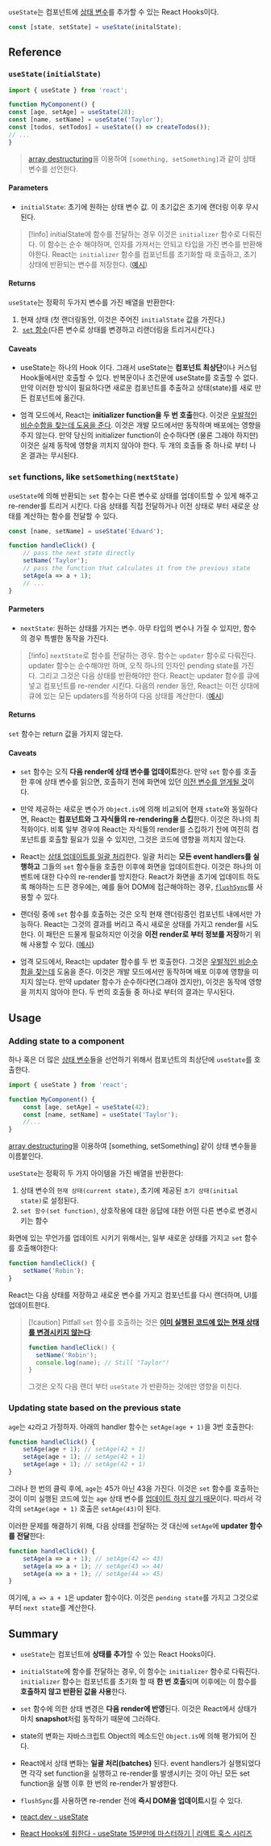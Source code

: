 `useState`는 컴포넌트에 [상태 변수](https://react.dev/learn/state-a-components-memory)를 추가할 수 있는 React Hooks이다.

```jsx
const [state, setState] = useState(initalState);
```

## Reference

### `useState(initialState)`

```jsx
import { useState } from 'react';  

function MyComponent() {  
const [age, setAge] = useState(28);  
const [name, setName] = useState('Taylor');  
const [todos, setTodos] = useState(() => createTodos());  
// ...
}
```

> [array destructuring](https://javascript.info/destructuring-assignment)을 이용하여 `[something, setSomething]`과 같이 상태 변수를 선언한다.

#### Parameters
- `initialState`:  초기에 원하는 상태 변수 값. 이 초기값은 초기에 랜더링 이후 무시된다.

> [!info] initialState에 함수를 전달하는 경우
> 이것은 `initializer` 함수로 다뤄진다. 이 함수는 순수 해야하며, 인자를 가져서는 안되고 타입을 가진 변수를 반환해야한다. React는 `initializer` 함수를 컴포넌트를 초기화할 때 호출하고, 초기 상태에 반환되는 변수를 저장한다. ([예시](https://react.dev/reference/react/useState#avoiding-recreating-the-initial-state))

#### Returns
`useState`는 정확히 두가지 변수를 가진 배열을 반환한다:

1. 현재 상태 (첫 랜더링동안, 이것은 주어진 `initialState` 값을 가진다.)
2.  [`set` 함수](https://react.dev/reference/react/useState#setstate)(다른 변수로 상태를 변경하고 리랜더링을 트리거시킨다.)

#### Caveats
- useState는 하나의 Hook 이다. 그래서 useState는 **컴포넌트 최상단**이나 커스텀 Hook들에서만 호출할 수 있다. 반복문이나 조건문에 useState를 호출할 수 없다. 만약 이러한 방식이 필요하다면 새로운 컴포넌트를 추출하고 상태(state)를 새로 만든 컴포넌트에 옮긴다.

- 엄격 모드에서, React는 **initializer function을 두 번 호출**한다. 이것은 [우발적인 비순수함을 찾는데 도움을 준다](https://react.dev/reference/react/useState#my-initializer-or-updater-function-runs-twice). 이것은 개발 모드에서만 동작하며 배포에는 영향을 주지 않는다. 만약 당신의 initializer function이 순수하다면 (물론 그래야 하지만) 이것은 실제 동작에 영향을 끼치지 않아야 한다. 두 개의 호출들 중 하나로 부터 나온 결과는 무시된다.

### `set` functions, like `setSomething(nextState)`

`useState`에 의해 반환되는 `set` 함수는 다른 변수로 상태를 업데이트할 수 있게 해주고 re-render를 트리거 시킨다. 다음 상태를 직접 전달하거나 이전 상태로 부터 새로운 상태를 계산하는 함수를 전달할 수 있다.

```jsx
const [name, setName] = useState('Edward');

function handleClick() {
	// pass the next state directly
	setName('Taylor');
	// pass the function that calculates it from the previous state
	setAge(a => a + 1);
	// ...
}
```

#### Parmeters
- `nextState`: 원하는 상태를 가지는 변수. 아무 타입의 변수나 가질 수 있지만, 함수의 경우 특별한 동작을 가진다.

> [!info]
> `nextState`로 함수를 전달하는 경우. 함수는 `updater` 함수로 다뤄진다. updater 함수는 순수해야만 하며, 오직 하나의 인자인 pending state를 가진다. 그리고 그것은 다음 상태를 반환해야만 한다. React는 updater 함수를 큐에 넣고 컴포넌트를 re-render 시킨다. 다음의 render 동안, React는 이전 상태에 큐에 있는 모든 updaters를 적용하여 다음 상태를 계산한다. ([예시](https://react.dev/reference/react/useState#updating-state-based-on-the-previous-state))

#### Returns
`set` 함수는 return 값을 가지지 않는다.

#### Caveats
- `set` 함수는 오직 **다음 render에 상태 변수를 업데이트**한다. 만약 `set` 함수를 호출한 후에 상태 변수를 읽으면, 호출하기 전에 화면에 있던 [이전 변수를 얻게될 것](https://react.dev/reference/react/useState#ive-updated-the-state-but-logging-gives-me-the-old-value)이다.

- 만약 제공하는 새로운 변수가 `Object.is`에 의해 비교되어 현재 `state`와 동일하다면, React는 **컴포넌트와 그 자식들의 re-rendering을 스킵**한다. 이것은 하나의 최적화이다. 비록 일부 경우에 React는 자식들의 render를 스킵하기 전에 여전히 컴포넌트를 호출할 필요가 있을 수 있지만, 그것은 코드에 영향을 끼치지 않는다.

- React는 [상태 업데이트를 일괄 처리](https://react.dev/learn/queueing-a-series-of-state-updates)한다. 일괄 처리는 **모든 event handlers를 실행하고** 그들의 `set` 함수들을 호출한 이후에 화면을 업데이트한다. 이것은 하나의 이벤트에 대한 다수의 re-render를 방지한다. React가 화면을 초기에 업데이트 하도록 해야하는 드믄 경우에는, 예를 들어 DOM에 접근해야하는 경우, [`flushSync`](https://react.dev/reference/react-dom/flushSync)를 사용할 수 있다.

- 랜더링 중에 `set` 함수를 호출하는 것은 오직 현재 랜더링중인 컴포넌트 내에서만 가능하다. React는 그것의 결과를 버리고 즉시 새로운 상태를 가지고 render를 시도한다. 이 패턴은 드물게 필요하지만 이것을 **이전 render로 부터 정보를 저장**하기 위해 사용할 수 있다. ([예시](https://react.dev/reference/react/useState#storing-information-from-previous-renders))

- 엄격 모드에서, React는 updater 함수를 두 번 호출한다. 그것은 [우발적인 비순수함을 찾는데](https://react.dev/reference/react/useState#my-initializer-or-updater-function-runs-twice) 도움을 준다. 이것은 개발 모드에서만 동작하며 배포 이후에 영향을 미치지 않는다. 만약 updater 함수가 순수하다면(그래야 겠지만), 이것은 동작에 영향을 끼치지 않아야 한다. 두 번의 호출들 중 하나로 부터의 결과는 무시된다.

## Usage

### Adding state to a component
하나 혹은 더 많은 [상태 변수](https://react.dev/learn/state-a-components-memory)들을 선언하기 위해서 컴포넌트의 최상단에 `useState`를 호출한다.

```jsx
import { useState } from 'react';

function MyComponent() {
	const [age, setAge] = useState(42);
	const [name, setName] = useState('Taylor');
	//...
}
```

[array destructuring](https://javascript.info/destructuring-assignment)을 이용하여 [something, setSomething] 같이 상태 변수들을 이름붙인다.

`useState`는 정확히 두 가지 아이템을 가진 배열을 반환한다:

1. 상태 변수의 `현재 상태(current state)`, 초기에 제공된 `초기 상태(initial state)`로 설정된다.
2. `set 함수(set function)`, 상호작용에 대한 응답에 대한 어떤 다른 변수로 변경시키는 함수

화면에 있는 무언가를 업데이트 시키기 위해서는, 일부 새로운 상태를 가지고 `set` 함수를 호출해야한다:

```jsx
function handleClick() {
	setName('Robin');
}
```

React는 다음 상태를 저장하고 새로운 변수를 가지고 컴포넌트를 다시 랜더하며, UI를 업데이트한다.

> [!caution] Pitfall
> `set` 함수를 호출하는 것은 [**이미 실행된 코드에 있는 현재 상태를 변경시키지 않는다**](https://react.dev/reference/react/useState#ive-updated-the-state-but-logging-gives-me-the-old-value):
> 
> ```jsx
> function handleClick() {
> 	setName('Robin');
> 	console.log(name); // Still "Taylor"!
> }
> ```
> 그것은 오직 다음 랜더 부터 `useState` 가 반환하는 것에만 영향을 미친다. 

### Updating state based on the previous state
`age`는 `42`라고 가정하자. 아래의 handler 함수는 `setAge(age + 1)`을 3번 호출한다:

```jsx
function handleClick() {
	setAge(age + 1); // setAge(42 + 1)
	setAge(age + 1); // setAge(42 + 1)
	setAge(age + 1); // setAge(42 + 1)
}
```

그러나 한 번의 클릭 후에, `age`는 45가 아닌 43을 가진다. 이것은 `set` 함수를 호출하는 것이 이미 실행된 코드에 있는 `age` 상태 변수를 [업데이트 하지 않기 때문](https://react.dev/learn/state-as-a-snapshot)이다. 따라서 각각의 `setAge(age + 1)` 호출은 `setAge(43)`이 된다.

이러한 문제를 해결하기 위해, 다음 상태를 전달하는 것 대신에 `setAge`에 **updater 함수를 전달**한다:

```jsx
function handleClick() {
	setAge(a => a + 1); // setAge(42 => 43)
	setAge(a => a + 1); // setAge(43 => 44)
	setAge(a => a + 1); // setAge(44 => 45)
}
```

여기에, `a => a + 1`은 updater 함수이다. 이것은 `pending state`를 가지고 그것으로 부터 `next state`를 계산한다.

## Summary
- `useState`는 컴포넌트에 **상태를 추가**할 수 있는 React Hooks이다.

- `initialState`에 함수를 전달하는 경우, 이 함수는 `initializer` 함수로 다뤄진다. `initializer` 함수는 컴포넌트를 초기화 할 때 **한 번 호출**되며 이후에는 이 함수를 **호출하지 않고 반환된 값을 사용**한다. 

- `set` 함수에 의한 상태 변경은 **다음 render에 반영**된다. 이것은 React에서 상태가 마치 **snapshot**처럼 동작하기 때문에 그러하다.

- state의 변화는 자바스크립트 Object의 메소드인 `Object.is`에 의해 평가되어 진다.

- React에서 상태 변화는 **일괄 처리(batches)** 된다. event handlers가 실행되었다면 각각 set function을 실행하고 re-render를 발생시키는 것이 아닌 모든 set function을 실행 이후 한 번의 re-render가 발생한다.

- `flushSync`를 사용하면 re-render 전에 **즉시 DOM을 업데이트**시킬 수 있다.

- [react.dev - useState](https://react.dev/reference/react/useState)
- [React Hooks에 취한다 - useState 15분만에 마스터하기 | 리액트 훅스 시리즈](https://www.youtube.com/watch?v=G3qglTF-fFI)